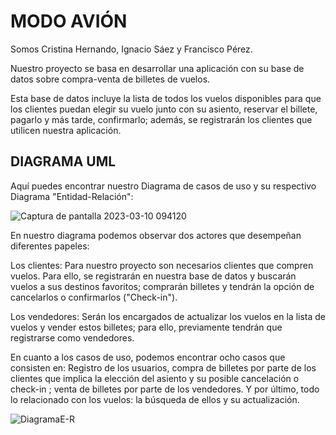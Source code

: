  # **MODO AVIÓN**

Somos Cristina Hernando, Ignacio Sáez y Francisco Pérez.

Nuestro proyecto se basa en desarrollar una aplicación con su base de datos sobre compra-venta de billetes de vuelos.

Esta base de datos incluye la lista de todos los vuelos disponibles para que los clientes puedan elegir su vuelo junto con su asiento, reservar el billete, pagarlo y más tarde, confirmarlo; además, se registrarán los clientes que utilicen nuestra aplicación.

## **DIAGRAMA UML**

Aquí puedes encontrar nuestro Diagrama de casos de uso y su respectivo Diagrama "Entidad-Relación":

![Captura de pantalla 2023-03-10 094120](https://user-images.githubusercontent.com/72651303/224269435-0ec7b577-3add-4ccf-b2c0-1d091ce7f20a.png)

En nuestro diagrama podemos observar dos actores que desempeñan diferentes papeles:

Los clientes: Para nuestro proyecto son necesarios clientes que compren vuelos. Para ello, se registrarán en nuestra base de datos y buscarán vuelos a sus destinos favoritos; comprarán billetes y tendrán la opción de cancelarlos o confirmarlos ("Check-in").

Los vendedores: Serán los encargados de actualizar los vuelos en la lista de vuelos y vender estos billetes; para ello, previamente tendrán que registrarse como vendedores.

En cuanto a los casos de uso, podemos encontrar ocho casos que consisten en: Registro de los usuarios, compra de billetes por parte de los clientes que implica la elección del asiento y su posible cancelación o check-in ; venta de billetes por parte de los vendedores. Y por último, todo lo relacionado con los vuelos: la búsqueda de ellos y su actualización.


![DiagramaE-R](https://user-images.githubusercontent.com/72651303/224261439-36138ba8-d250-431d-9ffa-236615226d86.png)
